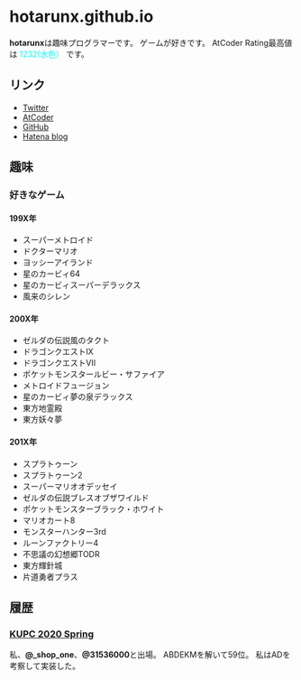 # hotarunx.github.io

**hotarunx**は趣味プログラマーです。
ゲームが好きです。
AtCoder Rating最高値は
<span style="color: cyan; ">1232(水色）</span>
です。

## リンク

* [Twitter](https://twitter.com/hotarunx)
* [AtCoder](https://atcoder.jp/users/machikane)
* [GitHub](https://github.com/hotarunx)
* [Hatena blog](https://hotarunx.hatenablog.com/)

## 趣味

### 好きなゲーム

#### 199X年

* スーパーメトロイド
* ドクターマリオ
* ヨッシーアイランド
* 星のカービィ64
* 星のカービィスーパーデラックス
* 風来のシレン

#### 200X年

* ゼルダの伝説風のタクト
* ドラゴンクエストIX
* ドラゴンクエストVII
* ポケットモンスタールビー・サファイア
* メトロイドフュージョン
* 星のカービィ夢の泉デラックス
* 東方地霊殿
* 東方妖々夢

#### 201X年

* スプラトゥーン
* スプラトゥーン2
* スーパーマリオオデッセイ
* ゼルダの伝説ブレスオブザワイルド
* ポケットモンスターブラック・ホワイト
* マリオカート8
* モンスターハンター3rd
* ルーンファクトリー4
* 不思議の幻想郷TODR
* 東方輝針城
* 片道勇者プラス

## 履歴

### [KUPC 2020 Spring](https://www.kupc.jp/#/2020%20%E6%98%A5/)

私、**@_shop_one**、**@31536000**と出場。
ABDEKMを解いて59位。
私はADを考察して実装した。

<!-- GitHub.ioへのリンク https://hotarunx.github.io/ -->
